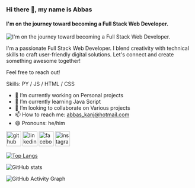 ### Hi there 👋, my name is Abbas
####  I'm on the journey toward becoming a Full Stack Web Developer.
![ I'm on the journey toward becoming a Full Stack Web Developer.](![Header](./your-header-image-name.png))

I'm a passionate Full Stack Web Developer. I blend creativity with technical skills to craft user-friendly digital solutions. Let's connect and create something awesome together!

Feel free to reach out!

Skills: PY / JS / HTML / CSS

- 🔭 I’m currently working on Personal projects 
- 🌱 I’m currently learning Java Script 
- 👯 I’m looking to collaborate on Various projects 
- 📫 How to reach me: abbas_kanj@hotmail.com 
- 😄 Pronouns: he/him 


[<img src='https://cdn.jsdelivr.net/npm/simple-icons@3.0.1/icons/github.svg' alt='github' height='40'>](https://github.com/Kenji-Leb)  [<img src='https://cdn.jsdelivr.net/npm/simple-icons@3.0.1/icons/linkedin.svg' alt='linkedin' height='40'>](https://www.linkedin.com/in/linkedin.com/in/abbas-kanj-6a2479269/)  [<img src='https://cdn.jsdelivr.net/npm/simple-icons@3.0.1/icons/facebook.svg' alt='facebook' height='40'>](https://www.facebook.com/abbas.kanj.73)  [<img src='https://cdn.jsdelivr.net/npm/simple-icons@3.0.1/icons/instagram.svg' alt='instagram' height='40'>](https://www.instagram.com/kanj_a1/)  

[![Top Langs](https://github-readme-stats.vercel.app/api/top-langs/?username=Kenji-Leb)](https://github.com/anuraghazra/github-readme-stats)

![GitHub stats](https://github-readme-stats.vercel.app/api?username=Kenji-Leb&show_icons=true)  

![GitHub Activity Graph](https://activity-graph.herokuapp.com/graph?username=Kenji-Leb)  


